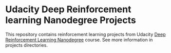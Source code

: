 # Udacity Deep Reinforcement learning Nanodegree Projects

This repository contains reinforcement learning projects from Udacity [Deep Reinforcement Learning Nanodegree](https://www.udacity.com/course/deep-reinforcement-learning-nanodegree--nd893) course.
See more information in projects directories.